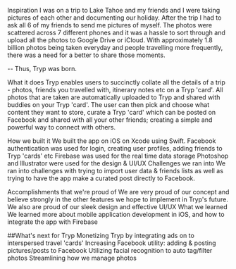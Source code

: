 Inspiration
I was on a trip to Lake Tahoe and my friends and I were taking pictures of each other and documenting our holiday. After the trip I had to ask all 6 of my friends to send me pictures of myself. The photos were scattered across 7 different phones and it was a hassle to sort through and upload all the photos to Google Drive or iCloud. With approximately 1.8 billion photos being taken everyday and people travelling more frequently, there was a need for a better to share those moments.

-- Thus, Tryp was born.

What it does
Tryp enables users to succinctly collate all the details of a trip - photos, friends you travelled with, itinerary notes etc on a Tryp 'card'. All photos that are taken are automatically uploaded to Tryp and shared with buddies on your Tryp 'card'. The user can then pick and choose what content they want to store, curate a Tryp 'card' which can be posted on Facebook and shared with all your other friends; creating a simple and powerful way to connect with others.

How we built it
We built the app on iOS on Xcode using Swift.
Facebook authentication was used for login, creating user profiles, adding friends to Tryp 'cards' etc
Firebase was used for the real time data storage
Photoshop and Illustrator were used for the design & UI/UX
Challenges we ran into
We ran into challenges with trying to import user data & friends lists as well as trying to have the app make a curated post directly to Facebook.

Accomplishments that we're proud of
We are very proud of our concept and believe strongly in the other features we hope to implement in Tryp's future.
We also are proud of our sleek design and effective UI/UX
What we learned
We learned more about mobile application development in iOS, and how to integrate the app with Firebase

##What's next for Tryp
Monetizing Tryp by integrating ads on to interspersed travel 'cards'
Increasing Facebook utility: adding & posting pictures/posts to Facebook
Utilizing facial recognition to auto tag/filter photos
Streamlining how we manage photos

